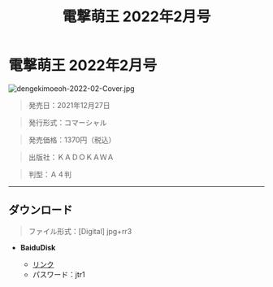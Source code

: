 ﻿---
layout: mypost
title: 	電撃萌王 2022年2月号
categories: [角川書店]
---

# 電撃萌王 2022年2月号

![dengekimoeoh-2022-02-Cover.jpg](dengekimoeoh-2022-02-Cover.jpg)


> 発売日：2021年12月27日

> 発行形式：コマーシャル

> 発売価格：1370円（税込）

> 出版社：ＫＡＤＯＫＡＷＡ

> 判型：Ａ４判

---
## ダウンロード
> ファイル形式：[Digital] jpg+rr3

  - **BaiduDisk**

    - [リンク](https://pan.baidu.com/s/1rL_rzpj11NsZf5981oWBCg)
    - パスワード：jtr1
